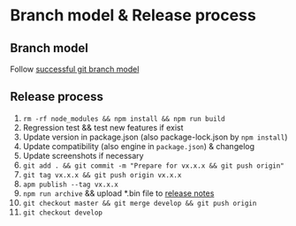 # Branch model & Release process

## Branch model

Follow [successful git branch model](https://nvie.com/posts/a-successful-git-branching-model/)

## Release process

1. `rm -rf node_modules && npm install && npm run build`
2. Regression test && test new features if exist
3. Update version in package.json (also package-lock.json by `npm install`)
4. Update compatibility (also engine in `package.json`) & changelog
5. Update screenshots if necessary
6. `git add . && git commit -m "Prepare for vx.x.x && git push origin"`
7. `git tag vx.x.x && git push origin vx.x.x`
8. `apm publish --tag vx.x.x`
9. `npm run archive` && upload *.bin file to [release notes](https://github.com/aergoio/athena-ide-atom/releases)
10. `git checkout master && git merge develop && git push origin`
11. `git checkout develop`
